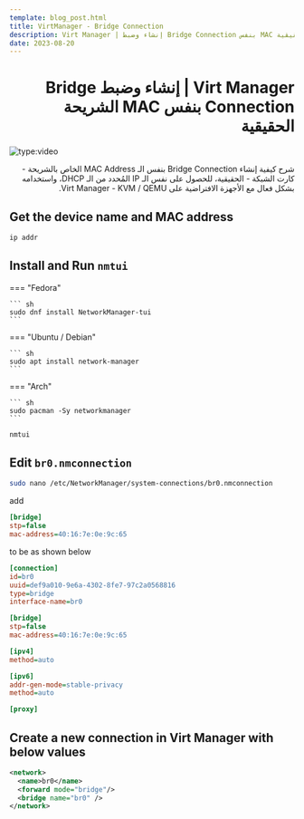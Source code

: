 ```yaml
---
template: blog_post.html
title: VirtManager - Bridge Connection
description: Virt Manager | إنشاء وضبط Bridge Connection بنفس MAC الشريحة الحقيقية
date: 2023-08-20
---
```


# <div dir="rtl">Virt Manager | إنشاء وضبط Bridge Connection بنفس MAC الشريحة الحقيقية</div>

![type:video](https://www.youtube.com/embed/8ZAmUfRc1_M)

<div dir="rtl">
شرح كيفية إنشاء Bridge Connection بنفس الـ MAC Address الخاص بالشريحة - كارت الشبكة - الحقيقية، للحصول على نفس الـ IP المُحدد من الـ DHCP، واستخدامه بشكل فعال مع الأجهزة الافتراضية على Virt Manager - KVM / QEMU.
</div>

<p hidden>#more</p>

## Get the device name and MAC address

``` sh
ip addr
```

## Install and Run `nmtui`

=== "Fedora"

    ``` sh
    sudo dnf install NetworkManager-tui
    ```

=== "Ubuntu / Debian"

    ``` sh
    sudo apt install network-manager
    ```

=== "Arch"

    ``` sh
    sudo pacman -Sy networkmanager
    ```


``` sh
nmtui
```

## Edit `br0.nmconnection`

``` sh
sudo nano /etc/NetworkManager/system-connections/br0.nmconnection
```

add 

```ini
[bridge]
stp=false
mac-address=40:16:7e:0e:9c:65
```

to be as shown below

```ini
[connection]
id=br0
uuid=def9a010-9e6a-4302-8fe7-97c2a0568816
type=bridge
interface-name=br0

[bridge]
stp=false
mac-address=40:16:7e:0e:9c:65

[ipv4]
method=auto

[ipv6]
addr-gen-mode=stable-privacy
method=auto

[proxy]
```

## Create a new connection in Virt Manager with below values

``` xml
<network>
  <name>br0</name>
  <forward mode="bridge"/>
  <bridge name="br0" />
</network>
```
